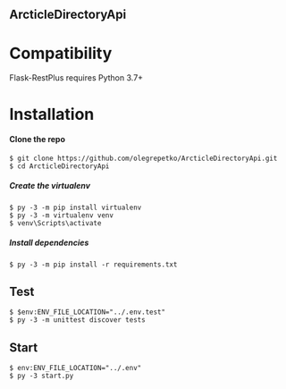 ## ArcticleDirectoryApi

Compatibility
=============

Flask-RestPlus requires Python 3.7+

Installation
============
#### Clone the repo
    $ git clone https://github.com/olegrepetko/ArcticleDirectoryApi.git
    $ cd ArcticleDirectoryApi

##### Create the virtualenv
    $ py -3 -m pip install virtualenv
    $ py -3 -m virtualenv venv
    $ venv\Scripts\activate
    
##### Install dependencies
    $ py -3 -m pip install -r requirements.txt

## Test
    $ $env:ENV_FILE_LOCATION="../.env.test" 
    $ py -3 -m unittest discover tests
    
## Start 
    $ env:ENV_FILE_LOCATION="../.env"
    $ py -3 start.py
